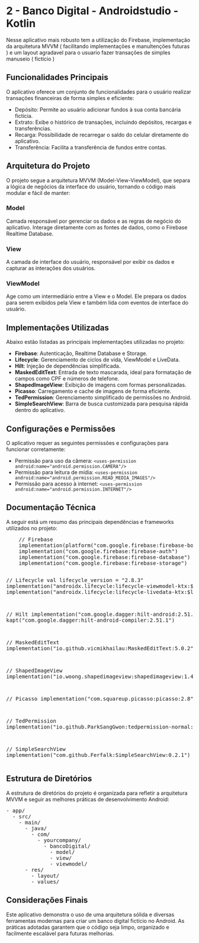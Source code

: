 <h1>2 - Banco Digital - Androidstudio - Kotlin</h1>
<p>Nesse aplicativo mais robusto tem a utilização do Firebase, implementação da arquitetura MVVM ( facilitando implementações e manultenções futuras ) e um layout agradavel para o usuario fazer transações de simples manuseio ( fictício )</p>

<h2>Funcionalidades Principais</h2>
<p>O aplicativo oferece um conjunto de funcionalidades para o usuário realizar transações financeiras de forma simples e eficiente:</p>
<ul>
  <li>Depósito: Permite ao usuário adicionar fundos à sua conta bancária fictícia.</li>
  <li>Extrato: Exibe o histórico de transações, incluindo depósitos, recargas e transferências.</li>
  <li>Recarga: Possibilidade de recarregar o saldo do celular diretamente do aplicativo.</li>
  <li>Transferência: Facilita a transferência de fundos entre contas.</li>
</ul>
<h2>Arquitetura do Projeto</h2>
<p>O projeto segue a arquitetura MVVM (Model-View-ViewModel), que separa a lógica de negócios da interface do usuário, tornando o código mais modular e fácil de manter:</p>
<div>
  <h3>Model</h3>
  <p>Camada responsável por gerenciar os dados e as regras de negócio do aplicativo. Interage diretamente com as fontes de dados, como o Firebase Realtime Database.</p>
  <h3>View</h3>
  <p>A camada de interface do usuário, responsável por exibir os dados e capturar as interações dos usuários.</p>
  <h3>ViewModel</h3>
  <p>Age como um intermediário entre a View e o Model. Ele prepara os dados para serem exibidos pela View e também lida com eventos de interface do usuário.</p>
</div>
<h2>Implementações Utilizadas</h2>
<p>Abaixo estão listadas as principais implementações utilizadas no projeto:</p>
<ul>
  <li><strong>Firebase</strong>: Autenticação, Realtime Database e Storage.</li>
  <li><strong>Lifecycle</strong>: Gerenciamento de ciclos de vida, ViewModel e LiveData.</li>
  <li><strong>Hilt</strong>: Injeção de dependências simplificada.</li>
  <li><strong>MaskedEditText</strong>: Entrada de texto mascarada, ideal para formatação de campos como CPF e números de telefone.</li>
  <li><strong>ShapedImageView</strong>: Exibição de imagens com formas personalizadas.</li>
  <li><strong>Picasso</strong>: Carregamento e cache de imagens de forma eficiente.</li>
  <li><strong>TedPermission</strong>: Gerenciamento simplificado de permissões no Android.</li>
  <li><strong>SimpleSearchView</strong>: Barra de busca customizada para pesquisa rápida dentro do aplicativo.</li>
</ul>
<h2>Configurações e Permissões</h2>
<p>O aplicativo requer as seguintes permissões e configurações para funcionar corretamente:</p>
<ul>
  <li>Permissão para uso da câmera: <code>&lt;uses-permission android:name="android.permission.CAMERA"/&gt;</code></li>
  <li>Permissão para leitura de mídia: <code>&lt;uses-permission android:name="android.permission.READ_MEDIA_IMAGES"/&gt;</code></li>
  <li>Permissão para acesso à internet: <code>&lt;uses-permission android:name="android.permission.INTERNET"/&gt;</code></li>
</ul>
<h2>Documentação Técnica</h2>
<p>A seguir está um resumo das principais dependências e frameworks utilizados no projeto:</p>
<pre>
    // Firebase
    implementation(platform("com.google.firebase:firebase-bom:33.1.2"))
    implementation("com.google.firebase:firebase-auth")
    implementation("com.google.firebase:firebase-database")
    implementation("com.google.firebase:firebase-storage")

// Lifecycle
val lifecycle_version = "2.8.3"
implementation("androidx.lifecycle:lifecycle-viewmodel-ktx:$lifecycle_version")
implementation("androidx.lifecycle:lifecycle-livedata-ktx:$lifecycle_version")

// Hilt
implementation("com.google.dagger:hilt-android:2.51.1")
kapt("com.google.dagger:hilt-android-compiler:2.51.1")

// MaskedEditText
implementation("io.github.vicmikhailau:MaskedEditText:5.0.2")

// ShapedImageView
implementation("io.woong.shapedimageview:shapedimageview:1.4.3")

// Picasso
implementation("com.squareup.picasso:picasso:2.8")

// TedPermission
implementation("io.github.ParkSangGwon:tedpermission-normal:3.3.0")

// SimpleSearchView
implementation("com.github.Ferfalk:SimpleSearchView:0.2.1")
</pre>
<h2>Estrutura de Diretórios</h2>
<p>A estrutura de diretórios do projeto é organizada para refletir a arquitetura MVVM e seguir as melhores práticas de desenvolvimento Android:</p>
<pre>
- app/
  - src/
    - main/
      - java/
        - com/
          - yourcompany/
            - bancoDigital/
              - model/
              - view/
              - viewmodel/
      - res/
        - layout/
        - values/
</pre>
<h2>Considerações Finais</h2>
<p>Este aplicativo demonstra o uso de uma arquitetura sólida e diversas ferramentas modernas para criar um banco digital fictício no Android. As práticas adotadas garantem que o código seja limpo, organizado e facilmente escalável para futuras melhorias.</p>
